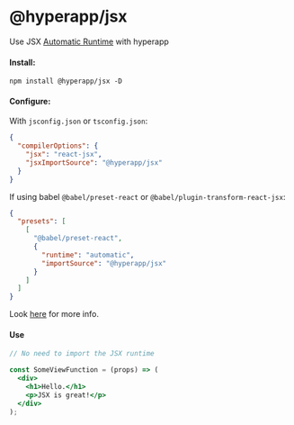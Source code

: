 # @hyperapp/jsx

Use JSX [Automatic Runtime](https://reactjs.org/blog/2020/09/22/introducing-the-new-jsx-transform.html#manual-babel-setup) with hyperapp

#### Install:

```
npm install @hyperapp/jsx -D
```

#### Configure:

With `jsconfig.json` or `tsconfig.json`:

```json
{
  "compilerOptions": {
    "jsx": "react-jsx",
    "jsxImportSource": "@hyperapp/jsx"
  }
}
```

If using babel `@babel/preset-react` or `@babel/plugin-transform-react-jsx`:

```json
{
  "presets": [
    [
      "@babel/preset-react",
      {
        "runtime": "automatic",
        "importSource": "@hyperapp/jsx"
      }
    ]
  ]
}
```

Look [here](https://babeljs.io/docs/en/babel-plugin-transform-react-jsx) for more info.

#### Use

```jsx
// No need to import the JSX runtime

const SomeViewFunction = (props) => (
  <div>
    <h1>Hello.</h1>
    <p>JSX is great!</p>
  </div>
);
```
